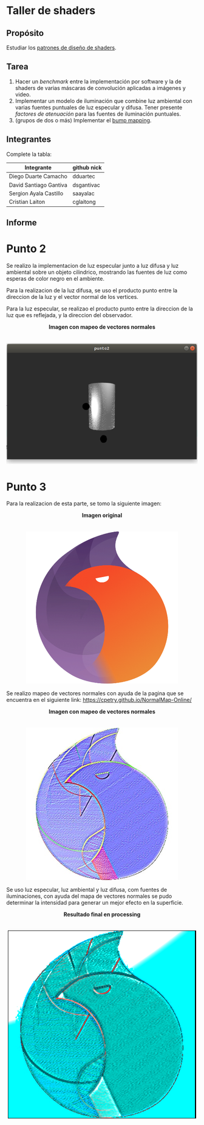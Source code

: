 # Taller de shaders

## Propósito

Estudiar los [patrones de diseño de shaders](http://visualcomputing.github.io/Shaders/#/4).

## Tarea

1. Hacer un _benchmark_ entre la implementación por software y la de shaders de varias máscaras de convolución aplicadas a imágenes y video.
2. Implementar un modelo de iluminación que combine luz ambiental con varias fuentes puntuales de luz especular y difusa. Tener presente _factores de atenuación_ para las fuentes de iluminación puntuales.
3. (grupos de dos o más) Implementar el [bump mapping](https://en.wikipedia.org/wiki/Bump_mapping).

## Integrantes

Complete la tabla:

| Integrante | github nick |
|------------|-------------|
|   Diego Duarte Camacho         |   dduartec          |
|   David Santiago Gantiva         |   dsgantivac          |
|   Sergion Ayala Castillo         |   saayalac         |
|   Cristian Laiton         |   cglaitong          |


## Informe

# Punto 2

Se realizo la implementacion de luz especular junto a luz difusa y luz ambiental sobre un objeto cilindrico, mostrando las fuentes de luz como esperas de color negro en el ambiente.

Para la realizacion de la luz difusa, se uso el producto punto entre la direccion de la luz y el vector normal de los vertices.

Para la luz especular, se realizao el producto punto entre la direccion de la luz que es reflejada, y la direccion del observador.

<p align="center">
  <b>Imagen con mapeo de vectores normales</b><br>
  <br><br>
  <img src="https://github.com/aventurasvisuales2019-1/TalleresVisual/blob/master/Taller4/punto3/data/punto2Screenshot.png">
</p>

# Punto 3

Para la realizacion de esta parte, se tomo la siguiente imagen:
<p align="center">
  <b>Imagen original</b><br>
  <br><br>
  <img src="https://github.com/aventurasvisuales2019-1/TalleresVisual/blob/master/Taller4/punto3/data/elixir.png">
</p>


Se realizo mapeo de vectores normales con ayuda de la pagina que se encuentra en el siguiente link: 
https://cpetry.github.io/NormalMap-Online/

<p align="center">
  <b>Imagen con mapeo de vectores normales</b><br>
  <br><br>
  <img src="https://github.com/aventurasvisuales2019-1/TalleresVisual/blob/master/Taller4/punto3/data/norm%20(copy).jpg">
</p>




Se uso luz especular, luz ambiental y luz difusa, com fuentes de iluminaciones, con ayuda del mapa de vectores normales se pudo determinar la intensidad para generar un mejor efecto en la superficie. 

<p align="center">
  <b>Resultado final en processing</b><br>
  <br><br>
  <img src="https://github.com/aventurasvisuales2019-1/TalleresVisual/blob/master/Taller4/punto3/data/screenshot.png">
</p>


